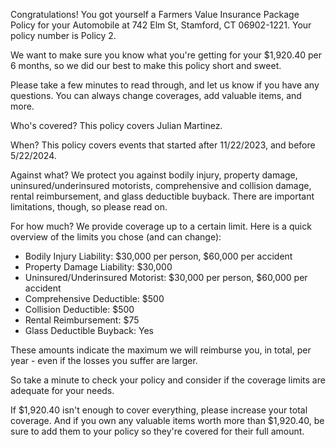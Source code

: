 Congratulations! You got yourself a Farmers Value Insurance Package Policy for your Automobile at 742 Elm St, Stamford, CT 06902-1221. Your policy number is Policy 2.

We want to make sure you know what you're getting for your $1,920.40 per 6 months, so we did our best to make this policy short and sweet.

Please take a few minutes to read through, and let us know if you have any questions. You can always change coverages, add valuable items, and more.

Who's covered?
This policy covers Julian Martinez.

When?
This policy covers events that started after 11/22/2023, and before 5/22/2024.

Against what?
We protect you against bodily injury, property damage, uninsured/underinsured motorists, comprehensive and collision damage, rental reimbursement, and glass deductible buyback. There are important limitations, though, so please read on.

For how much?
We provide coverage up to a certain limit. Here is a quick overview of the limits you chose (and can change):

- Bodily Injury Liability: $30,000 per person, $60,000 per accident
- Property Damage Liability: $30,000
- Uninsured/Underinsured Motorist: $30,000 per person, $60,000 per accident
- Comprehensive Deductible: $500
- Collision Deductible: $500
- Rental Reimbursement: $75
- Glass Deductible Buyback: Yes

These amounts indicate the maximum we will reimburse you, in total, per year - even if the losses you suffer are larger.

So take a minute to check your policy and consider if the coverage limits are adequate for your needs.

If $1,920.40 isn't enough to cover everything, please increase your total coverage. And if you own any valuable items worth more than $1,920.40, be sure to add them to your policy so they're covered for their full amount.